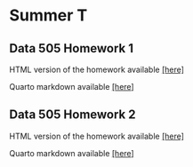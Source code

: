 # Summer T
## Data 505 Homework 1
HTML version of the homework available <a href = "https://stuckerWU.github.io/wine_of_pnw1-19.html">[here]</a>

Quarto markdown available <a href= "https://stuckerWU.github.io/wine_of_pnw1-19.qmd">[here]</a>

## Data 505 Homework 2
HTML version of the homework available <a href = "https://stuckerWU.github.io/wine_features.html">[here]</a>

Quarto markdown available <a href= "https://stuckerWU.github.io/wine_features.qmd">[here]</a>

